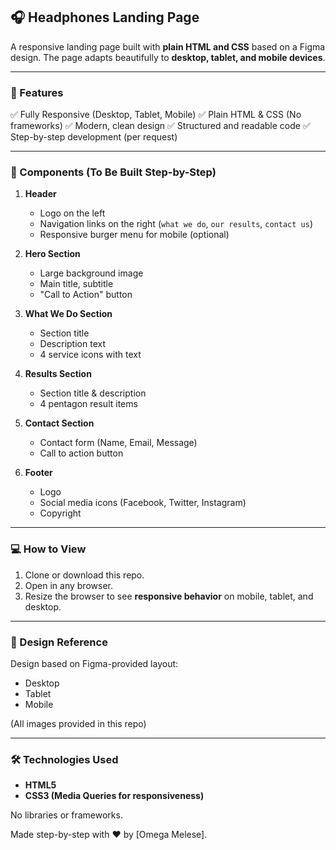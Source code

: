 ## 🎧 Headphones Landing Page

A responsive landing page built with **plain HTML and CSS** based on a Figma design.
The page adapts beautifully to **desktop, tablet, and mobile devices**.

---

### 📌 Features

✅ Fully Responsive (Desktop, Tablet, Mobile)
✅ Plain HTML & CSS (No frameworks)
✅ Modern, clean design
✅ Structured and readable code
✅ Step-by-step development (per request)

---

### 🚧 Components (To Be Built Step-by-Step)

1. **Header**

   * Logo on the left
   * Navigation links on the right (`what we do`, `our results`, `contact us`)
   * Responsive burger menu for mobile (optional)

2. **Hero Section**

   * Large background image
   * Main title, subtitle
   * "Call to Action" button

3. **What We Do Section**

   * Section title
   * Description text
   * 4 service icons with text

4. **Results Section**

   * Section title & description
   * 4 pentagon result items

5. **Contact Section**

   * Contact form (Name, Email, Message)
   * Call to action button

6. **Footer**

   * Logo
   * Social media icons (Facebook, Twitter, Instagram)
   * Copyright

---

### 💻 How to View

1. Clone or download this repo.
2. Open in any browser.
3. Resize the browser to see **responsive behavior** on mobile, tablet, and desktop.

---

### 🎨 Design Reference

Design based on Figma-provided layout:

* Desktop
* Tablet
* Mobile

(All images provided in this repo)

---

### 🛠️ Technologies Used

* **HTML5**
* **CSS3 (Media Queries for responsiveness)**

No libraries or frameworks.

Made step-by-step with ❤️ by \[Omega Melese].